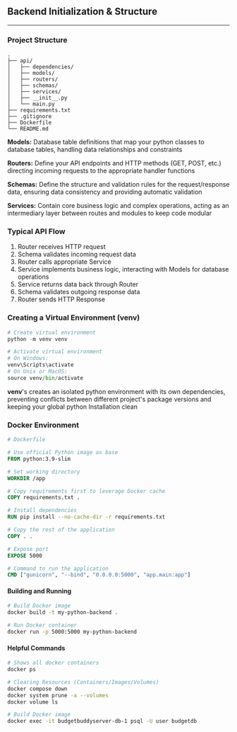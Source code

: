 ## Backend Initialization & Structure
---
### Project Structure
```
.
├── api/
│   ├── dependencies/
│   ├── models/
│   ├── routers/
│   ├── schemas/
│   ├── services/
│   ├── __init__.py
│   └── main.py
├── requirements.txt
├── .gitignore
├── Dockerfile
└── README.md
```

**Models:** Database table definitions that map your python classes to database tables, handling data relationships and constraints

**Routers:** Define your API endpoints and HTTP methods (GET, POST, etc.) directing incoming requests to the appropriate handler functions

**Schemas:** Define the structure and validation rules for the request/response data, ensuring data consistency and providing automatic validation

**Services:** Contain core business logic and complex operations, acting as an intermediary layer between routes and modules to keep code modular

### Typical API Flow
1. Router receives HTTP request
2. Schema validates incoming request data
3. Router calls appropriate Service
4. Service implements business logic, interacting with Models for database operations
5. Service returns data back through Router
6. Schema validates outgoing response data
7. Router sends HTTP Response

### Creating a Virtual Environment (venv)
```python
# Create virtual environment
python -m venv venv

# Activate virtual environment
# On Windows:
venv\Scripts\activate
# On Unix or MacOS:
source venv/bin/activate
```

**venv**'s creates an isolated python environment with its own dependencies, preventing conflicts between different project's package versions and keeping your global python Installation clean

### Docker Environment
```Dockerfile
# Dockerfile

# Use official Python image as base
FROM python:3.9-slim

# Set working directory
WORKDIR /app

# Copy requirements first to leverage Docker cache
COPY requirements.txt .

# Install dependencies
RUN pip install --no-cache-dir -r requirements.txt

# Copy the rest of the application
COPY . .

# Expose port
EXPOSE 5000

# Command to run the application
CMD ["gunicorn", "--bind", "0.0.0.0:5000", "app.main:app"]
```

#### Building and Running
```bash
# Build Docker image
docker build -t my-python-backend .

# Run Docker container
docker run -p 5000:5000 my-python-backend
```
#### Helpful Commands
```bash
# Shows all docker containers 
docker ps

# Clearing Resources (Containers/Images/Volumes)
docker compose down 
docker system prune -a --volumes
docker volume ls

# Build Docker image
docker exec -it budgetbuddyserver-db-1 psql -U user budgetdb
```

